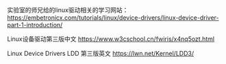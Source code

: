 实验室的师兄给的linux驱动相关的学习网站：
https://embetronicx.com/tutorials/linux/device-drivers/linux-device-driver-part-1-introduction/

Linux设备驱动第三版中文
https://www.w3cschool.cn/fwiris/x4nq5ozt.html

Linux Device Drivers LDD 第三版英文
https://lwn.net/Kernel/LDD3/